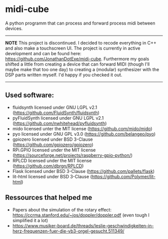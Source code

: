 # midi-cube
A python programm that can process and forward process midi between devices.

---
**NOTE**
This project is discontinued. I decided to recode everything in C++ and also make a touchscreen UI. The project is currently in active development and can be found here: https://github.com/JonathanDotExe/midi-cube. Furthermore my goals shifted a little from creating a device that can forward MIDI (though I'll maybe make that too one day) to creating a (modular) synthesizer with the DSP parts written myself. I'd happy if you checked it out.

---


## Used software:
* fluidsynth licensed under GNU LGPL v2.1 (https://github.com/FluidSynth/fluidsynth)
* pyFluidSynth licensed under GNU LGPL v2.1 (https://github.com/nwhitehead/pyfluidsynth)
* mido licensed unter the MIT license (https://github.com/mido/mido)
* pyo licensed under GNU GPL v3.0 (https://github.com/belangeo/pyo)
* gpiozero licensed under BSD 3-Clause (https://github.com/gpiozero/gpiozero)
* RPi.GPIO licensed under the MIT license (https://sourceforge.net/projects/raspberry-gpio-python/)
* RPLCD licensed under the MIT license (https://github.com/dbrgn/RPLCD)
* Flask licensed under BSD 3-Clause (https://github.com/pallets/flask)
* lit-html licensed under BSD 3-Clause (https://github.com/Polymer/lit-html)

## Ressources that helped me
* Papers about the simulation of the rotary effect: https://ccrma.stanford.edu/~jos/doppler/doppler.pdf (even tough I simplified it a lot)
* https://www.musiker-board.de/threads/leslie-geschwindigkeiten-in-herz-frequenzen-fuer-die-vb3-orgel-gesucht.511349/
